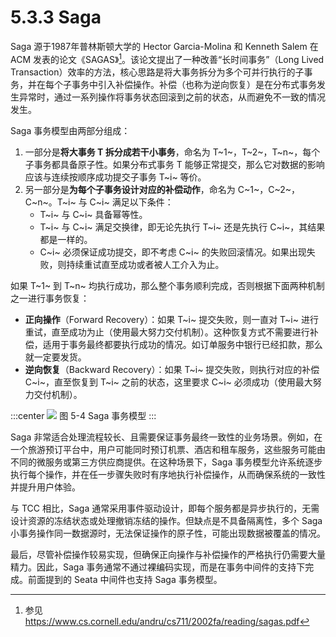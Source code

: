 # 5.3.3 Saga

Saga 源于1987年普林斯顿大学的 Hector Garcia-Molina 和 Kenneth Salem 在 ACM 发表的论文《SAGAS》[^1]。该论文提出了一种改善“长时间事务”（Long Lived Transaction）效率的方法，核心思路是将大事务拆分为多个可并行执行的子事务，并在每个子事务中引入补偿操作。补偿（也称为逆向恢复）是在分布式事务发生异常时，通过一系列操作将事务状态回滚到之前的状态，从而避免不一致的情况发生。

Saga 事务模型由两部分组成：

1. 一部分是**将大事务 T 拆分成若干小事务**，命名为 T~1~，T~2~，T~n~，每个子事务都具备原子性。如果分布式事务 T 能够正常提交，那么它对数据的影响应该与连续按顺序成功提交子事务 T~i~ 等价。
2. 另一部分是**为每个子事务设计对应的补偿动作**，命名为 C~1~，C~2~，C~n~。T~i~ 与 C~i~ 满足以下条件：
	- T~i~ 与 C~i~ 具备幂等性。
	- T~i~ 与 C~i~ 满足交换律，即无论先执行 T~i~ 还是先执行 C~i~，其结果都是一样的。
	- C~i~ 必须保证成功提交，即不考虑 C~i~ 的失败回滚情况。如果出现失败，则持续重试直至成功或者被人工介入为止。

如果 T~1~ 到 T~n~ 均执行成功，那么整个事务顺利完成，否则根据下面两种机制之一进行事务恢复：

- **正向操作**（Forward Recovery）：如果 T~i~ 提交失败，则一直对 T~i~ 进行重试，直至成功为止（使用最大努力交付机制）。这种恢复方式不需要进行补偿，适用于事务最终都要执行成功的情况。如订单服务中银行已经扣款，那么就一定要发货。
- **逆向恢复**（Backward Recovery）：如果 T~i~ 提交失败，则执行对应的补偿 C~i~，直至恢复到 T~i~ 之前的状态，这里要求 C~i~ 必须成功（使用最大努力交付机制）。

:::center
  ![](../assets/saga.svg)
  图 5-4 Saga 事务模型
:::

Saga 非常适合处理流程较长、且需要保证事务最终一致性的业务场景。例如，在一个旅游预订平台中，用户可能同时预订机票、酒店和租车服务，这些服务可能由不同的微服务或第三方供应商提供。在这种场景下，Saga 事务模型允许系统逐步执行每个操作，并在任一步骤失败时有序地执行补偿操作，从而确保系统的一致性并提升用户体验。

与 TCC 相比，Saga 通常采用事件驱动设计，即每个服务都是异步执行的，无需设计资源的冻结状态或处理撤销冻结的操作。但缺点是不具备隔离性，多个 Saga 小事务操作同一数据源时，无法保证操作的原子性，可能出现数据被覆盖的情况。

最后，尽管补偿操作较易实现，但确保正向操作与补偿操作的严格执行仍需要大量精力。因此，Saga 事务通常不通过裸编码实现，而是在事务中间件的支持下完成。前面提到的 Seata 中间件也支持 Saga 事务模型。

[^1]: 参见 https://www.cs.cornell.edu/andru/cs711/2002fa/reading/sagas.pdf
